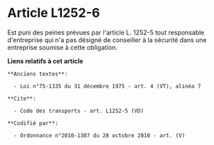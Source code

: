 # Article L1252-6

Est puni des peines prévues par l'article L. 1252-5 tout responsable d'entreprise qui n'a pas désigné de conseiller à la
sécurité dans une entreprise soumise à cette obligation.

**Liens relatifs à cet article**

	**Anciens textes**:

	  - Loi n°75-1335 du 31 décembre 1975 - art. 4 (VT), alinéa 7

	**Cite**:

	  - Code des transports - art. L1252-5 (VD)

	**Codifié par**:

	  - Ordonnance n°2010-1307 du 28 octobre 2010 - art. (V)

